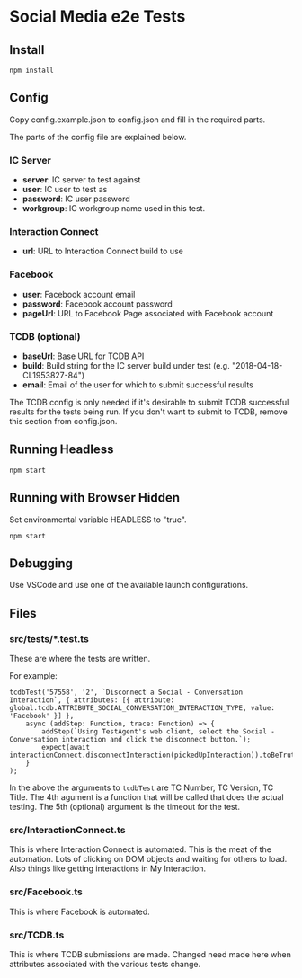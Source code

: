 # Social Media e2e Tests

## Install
```
npm install
```

## Config
Copy config.example.json to config.json and fill in the required parts.

The parts of the config file are explained below.

### IC Server
* **server**: IC server to test against
* **user**: IC user to test as
* **password**: IC user password
* **workgroup**: IC workgroup name used in this test.

### Interaction Connect
* **url**: URL to Interaction Connect build to use

### Facebook
* **user**: Facebook account email
* **password**: Facebook account password
* **pageUrl**: URL to Facebook Page associated with Facebook account

### TCDB (optional)
* **baseUrl**: Base URL for TCDB API
* **build**: Build string for the IC server build under test (e.g. "2018-04-18-CL1953827-84")
* **email**: Email of the user for which to submit successful results

The TCDB config is only needed if it's desirable to submit TCDB successful results for the tests being run.  If you don't want to submit to TCDB, remove this section from config.json.


## Running Headless
```
npm start
```

## Running with Browser Hidden
Set environmental variable HEADLESS to "true".

```
npm start
```

## Debugging
Use VSCode and use one of the available launch configurations.

## Files


### src/tests/*.test.ts

These are where the tests are written.

For example:

```
tcdbTest('57558', '2', `Disconnect a Social - Conversation Interaction`, { attributes: [{ attribute: global.tcdb.ATTRIBUTE_SOCIAL_CONVERSATION_INTERACTION_TYPE, value: 'Facebook' }] },
    async (addStep: Function, trace: Function) => {
        addStep(`Using TestAgent's web client, select the Social - Conversation interaction and click the disconnect button.`);
        expect(await interactionConnect.disconnectInteraction(pickedUpInteraction)).toBeTruthy();
    }
);
```

In the above the arguments to ```tcdbTest``` are TC Number, TC Version, TC Title. The 4th agument is a function that will be called that does the actual testing. The 5th (optional) argument is the timeout for the test.

### src/InteractionConnect.ts

This is where Interaction Connect is automated. This is the meat of the automation. Lots of clicking on DOM objects and waiting for others to load.  Also things like getting interactions in My Interaction.

### src/Facebook.ts

This is where Facebook is automated.

### src/TCDB.ts

This is where TCDB submissions are made. Changed need made here when attributes associated with the various tests change.
